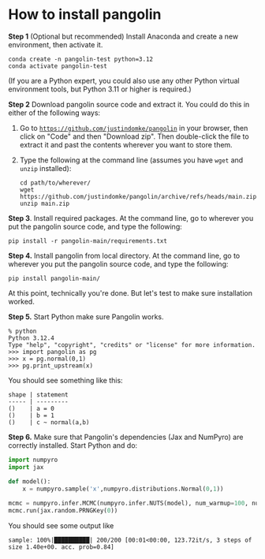 # How to install pangolin

**Step 1** (Optional but recommended) Install Anaconda and create a new environment, then activate it.

```
conda create -n pangolin-test python=3.12
conda activate pangolin-test
```

(If you are a Python expert, you could also use any other Python virtual environment tools, but Python 3.11 or higher is required.)

**Step 2** Download pangolin source code and extract it. You could do this in either of the following ways:

1.  Go to [`https://github.com/justindomke/pangolin`](https://github.com/justindomke/pangolin) in your browser, then click on "Code" and then "Download zip". Then double-click the file to extract it and past the contents wherever you want to store them.

2. Type the following at the command line (assumes you have `wget` and `unzip` installed):

    ```
    cd path/to/wherever/
    wget https://github.com/justindomke/pangolin/archive/refs/heads/main.zip
    unzip main.zip
    ```

**Step 3**. Install required packages. At the command line, go to wherever you put the pangolin source code, and type the following:

```
pip install -r pangolin-main/requirements.txt
```

**Step 4.** Install pangolin from local directory. At the command line, go to wherever you put the pangolin source code, and type the following:

```
pip install pangolin-main/
```

At this point, technically you're done. But let's test to make sure installation worked.

**Step 5.** Start Python make sure Pangolin works.

```
% python
Python 3.12.4
Type "help", "copyright", "credits" or "license" for more information.
>>> import pangolin as pg
>>> x = pg.normal(0,1)
>>> pg.print_upstream(x)
```

You should see something like this:

```
shape | statement
----- | ---------
()    | a = 0
()    | b = 1
()    | c ~ normal(a,b)
```

**Step 6.** Make sure that Pangolin's dependencies (Jax and NumPyro) are correctly installed. Start Python and do:

```python
import numpyro
import jax

def model():
    x = numpyro.sample('x',numpyro.distributions.Normal(0,1))
    
mcmc = numpyro.infer.MCMC(numpyro.infer.NUTS(model), num_warmup=100, num_samples=100)
mcmc.run(jax.random.PRNGKey(0))
```

You should see some output like

```
sample: 100%|██████████| 200/200 [00:01<00:00, 123.72it/s, 3 steps of size 1.40e+00. acc. prob=0.84]
```